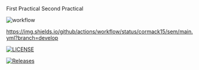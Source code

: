 First Practical
Second Practical

![workflow](https://github.com/cormack15/sem/actions/workflows/main.yml/badge.svg)

https://img.shields.io/github/actions/workflow/status/cormack15/sem/main.yml?branch=develop

[![LICENSE](https://img.shields.io/github/license/cormack15/sem.svg?style=flat-square)](https://github.com/cormack15/sem/blob/master/LICENSE)

[![Releases](https://img.shields.io/github/release/cormack15/sem/all.svg?style=flat-square)](https://github.com/cormack15/sem/releases)

